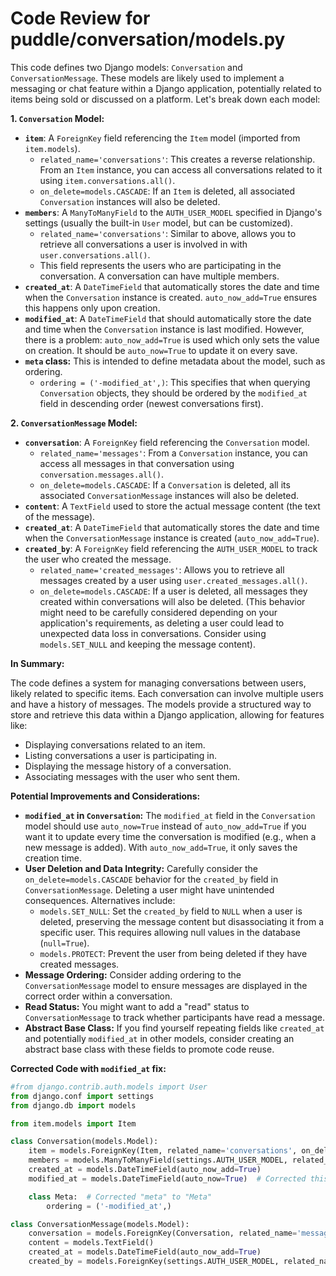 # Code Review for puddle/conversation/models.py

This code defines two Django models: `Conversation` and `ConversationMessage`. These models are likely used to implement a messaging or chat feature within a Django application, potentially related to items being sold or discussed on a platform. Let's break down each model:

**1. `Conversation` Model:**

*   **`item`**: A `ForeignKey` field referencing the `Item` model (imported from `item.models`).
    *   `related_name='conversations'`:  This creates a reverse relationship.  From an `Item` instance, you can access all conversations related to it using `item.conversations.all()`.
    *   `on_delete=models.CASCADE`: If an `Item` is deleted, all associated `Conversation` instances will also be deleted.
*   **`members`**: A `ManyToManyField` to the `AUTH_USER_MODEL` specified in Django's settings (usually the built-in `User` model, but can be customized).
    *   `related_name='conversations'`:  Similar to above, allows you to retrieve all conversations a user is involved in with `user.conversations.all()`.
    *   This field represents the users who are participating in the conversation.  A conversation can have multiple members.
*   **`created_at`**: A `DateTimeField` that automatically stores the date and time when the `Conversation` instance is created.  `auto_now_add=True` ensures this happens only upon creation.
*   **`modified_at`**: A `DateTimeField` that should automatically store the date and time when the `Conversation` instance is last modified. However, there is a problem: `auto_now_add=True`  is used which only sets the value on creation.  It should be `auto_now=True` to update it on every save.
*   **`meta` class:** This is intended to define metadata about the model, such as ordering.
    *   `ordering = ('-modified_at',)`: This specifies that when querying `Conversation` objects, they should be ordered by the `modified_at` field in descending order (newest conversations first).

**2. `ConversationMessage` Model:**

*   **`conversation`**: A `ForeignKey` field referencing the `Conversation` model.
    *   `related_name='messages'`: From a `Conversation` instance, you can access all messages in that conversation using `conversation.messages.all()`.
    *   `on_delete=models.CASCADE`: If a `Conversation` is deleted, all its associated `ConversationMessage` instances will also be deleted.
*   **`content`**: A `TextField` used to store the actual message content (the text of the message).
*   **`created_at`**: A `DateTimeField` that automatically stores the date and time when the `ConversationMessage` instance is created (`auto_now_add=True`).
*   **`created_by`**: A `ForeignKey` field referencing the `AUTH_USER_MODEL` to track the user who created the message.
    *   `related_name='created_messages'`: Allows you to retrieve all messages created by a user using `user.created_messages.all()`.
    *   `on_delete=models.CASCADE`: If a user is deleted, all messages they created within conversations will also be deleted. (This behavior might need to be carefully considered depending on your application's requirements, as deleting a user could lead to unexpected data loss in conversations. Consider using `models.SET_NULL` and keeping the message content).

**In Summary:**

The code defines a system for managing conversations between users, likely related to specific items.  Each conversation can involve multiple users and have a history of messages. The models provide a structured way to store and retrieve this data within a Django application, allowing for features like:

*   Displaying conversations related to an item.
*   Listing conversations a user is participating in.
*   Displaying the message history of a conversation.
*   Associating messages with the user who sent them.

**Potential Improvements and Considerations:**

*   **`modified_at` in `Conversation`:** The `modified_at` field in the `Conversation` model should use `auto_now=True` instead of `auto_now_add=True` if you want it to update every time the conversation is modified (e.g., when a new message is added).  With `auto_now_add=True`, it only saves the creation time.
*   **User Deletion and Data Integrity:** Carefully consider the `on_delete=models.CASCADE` behavior for the `created_by` field in `ConversationMessage`. Deleting a user might have unintended consequences.  Alternatives include:
    *   `models.SET_NULL`:  Set the `created_by` field to `NULL` when a user is deleted, preserving the message content but disassociating it from a specific user.  This requires allowing null values in the database (`null=True`).
    *   `models.PROTECT`: Prevent the user from being deleted if they have created messages.
*   **Message Ordering:**  Consider adding ordering to the `ConversationMessage` model to ensure messages are displayed in the correct order within a conversation.
*   **Read Status:** You might want to add a "read" status to `ConversationMessage` to track whether participants have read a message.
*   **Abstract Base Class:** If you find yourself repeating fields like `created_at` and potentially `modified_at` in other models, consider creating an abstract base class with these fields to promote code reuse.

**Corrected Code with `modified_at` fix:**

```python
#from django.contrib.auth.models import User
from django.conf import settings
from django.db import models

from item.models import Item

class Conversation(models.Model):
    item = models.ForeignKey(Item, related_name='conversations', on_delete=models.CASCADE)
    members = models.ManyToManyField(settings.AUTH_USER_MODEL, related_name='conversations')
    created_at = models.DateTimeField(auto_now_add=True)
    modified_at = models.DateTimeField(auto_now=True)  # Corrected this line

    class Meta:  # Corrected "meta" to "Meta"
        ordering = ('-modified_at',)

class ConversationMessage(models.Model):
    conversation = models.ForeignKey(Conversation, related_name='messages', on_delete=models.CASCADE)
    content = models.TextField()
    created_at = models.DateTimeField(auto_now_add=True)
    created_by = models.ForeignKey(settings.AUTH_USER_MODEL, related_name='created_messages', on_delete=models.CASCADE)
```
